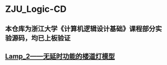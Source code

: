 # ZJU_Logic-CD
## 本仓库为浙江大学《计算机逻辑设计基础》课程部分实验源码，均已上板验证
## [Lamp_2——无延时功能的楼道灯模型<src>](./Lab4/lampctrl_draw_1.bit)
